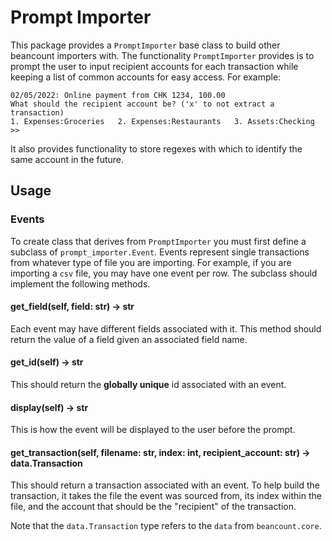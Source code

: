 # Prompt Importer

This package provides a `PromptImporter` base class to build other beancount importers with.
The functionality `PromptImporter` provides is to prompt the user to input recipient accounts
for each transaction while keeping a list of common accounts for easy access.
For example:

```
02/05/2022: Online payment from CHK 1234, 100.00
What should the recipient account be? ('x' to not extract a transaction)
1. Expenses:Groceries   2. Expenses:Restaurants   3. Assets:Checking
>>
```

It also provides functionality to store regexes with which to identify the same account in the future.

## Usage

### Events

To create class that derives from `PromptImporter` you must first define a subclass of `prompt_importer.Event`.
Events represent single transactions from whatever type of file you are importing.
For example, if you are importing a `csv` file, you may have one event per row.
The subclass should implement the following methods.

#### get_field(self, field: str) -> str

Each event may have different fields associated with it.
This method should return the value of a field given an associated field name.

#### get_id(self) -> str

This should return the **globally unique** id associated with an event.

#### display(self) -> str

This is how the event will be displayed to the user before the prompt.

#### get_transaction(self, filename: str, index: int, recipient_account: str) -> data.Transaction

This should return a transaction associated with an event.
To help build the transaction, it takes the file the event was sourced from, its index within the file, and the account that should be the "recipient" of the transaction.

Note that the `data.Transaction` type refers to the `data` from `beancount.core`.
